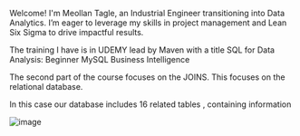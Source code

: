 Welcome! I'm Meollan Tagle, an Industrial Engineer transitioning into Data Analytics. I’m eager to leverage my skills in project management and Lean Six Sigma to drive impactful results.

The training I have is in UDEMY lead by Maven with a title SQL for Data Analysis: Beginner MySQL Business Intelligence

The second part of the course focuses on the JOINS. This focuses on the relational database.

In this case our database includes 16 related tables , containing information

![image](https://github.com/user-attachments/assets/a8fcef2e-6222-4601-a88f-703b177ad448)
